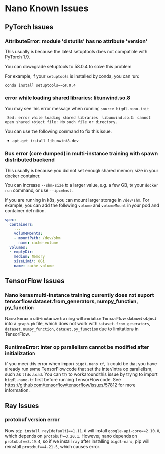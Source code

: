 # Nano Known Issues

## PyTorch Issues

### AttributeError: module 'distutils' has no attribute 'version'

This usually is because the latest setuptools does not compatible with PyTorch 1.9.

You can downgrade setuptools to 58.0.4 to solve this problem.

For example, if your `setuptools` is installed by conda, you can run:

```bash
conda install setuptools==58.0.4
```

### error while loading shared libraries: libunwind.so.8

You may see this error message when running `source bigdl-nano-init`
```
 Sed: error while loading shared libraries: libunwind.so.8: cannot open shared object file: No such file or directory.
```
You can use the following command to fix this issue.

* `apt-get install libunwind8-dev` 

### Bus error (core dumped) in multi-instance training with spawn distributed backend

This usually is because you did not set enough shared memory size in your docker container.

You can increase `--shm-size` to a larger value, e.g. a few GB, to your `docker run` command, or use `--ipc=host`.

If you are running in k8s, you can mount larger storage in `/dev/shm`. For example, you can add the following `volume` and `volumeMount` in your pod and container definition.

```yaml
spec:
  containers:
    ...
    volumeMounts:
    - mountPath: /dev/shm
      name: cache-volume
  volumes:
  - emptyDir:
    medium: Memory
    sizeLimit: 8Gi
    name: cache-volume
```

## TensorFlow Issues

### Nano keras multi-instance training currently does not suport tensorflow dataset.from_generators, numpy_function, py_function

Nano keras multi-instance training will serialize TensorFlow dataset object into a `graph.pb` file, which does not work with `dataset.from_generators`, `dataset.numpy_function`, `dataset.py_function` due to limitations in TensorFlow.

### RuntimeError: Inter op parallelism cannot be modified after initialization

If you meet this error when import `bigdl.nano.tf`, it could be that you have already run some TensorFlow code that set the inter/intra op parallelism, such as `tfds.load`. You can try to workaround this issue by trying to import `bigdl.nano.tf` first before running TensorFlow code. See https://github.com/tensorflow/tensorflow/issues/57812 for more information.

## Ray Issues

### protobuf version error

Now `pip install ray[default]==1.11.0` will install `google-api-core==2.10.0`, which depends on `protobuf>=3.20.1`. However, nano depends on `protobuf==3.19.4`, so if we install `ray` after installing `bigdl-nano`, pip will reinstall `protobuf==4.21.5`, which causes error.
